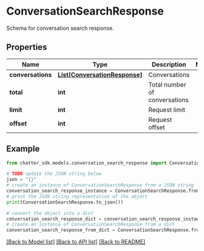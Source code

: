 # ConversationSearchResponse

Schema for conversation search response.

## Properties

Name | Type | Description | Notes
------------ | ------------- | ------------- | -------------
**conversations** | [**List[ConversationResponse]**](ConversationResponse.md) | Conversations | 
**total** | **int** | Total number of conversations | 
**limit** | **int** | Request limit | 
**offset** | **int** | Request offset | 

## Example

```python
from chatter_sdk.models.conversation_search_response import ConversationSearchResponse

# TODO update the JSON string below
json = "{}"
# create an instance of ConversationSearchResponse from a JSON string
conversation_search_response_instance = ConversationSearchResponse.from_json(json)
# print the JSON string representation of the object
print(ConversationSearchResponse.to_json())

# convert the object into a dict
conversation_search_response_dict = conversation_search_response_instance.to_dict()
# create an instance of ConversationSearchResponse from a dict
conversation_search_response_from_dict = ConversationSearchResponse.from_dict(conversation_search_response_dict)
```
[[Back to Model list]](../README.md#documentation-for-models) [[Back to API list]](../README.md#documentation-for-api-endpoints) [[Back to README]](../README.md)


